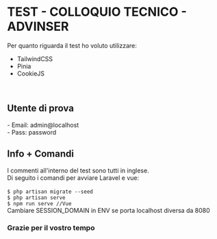 # TEST - COLLOQUIO TECNICO - ADVINSER
Per quanto riguarda il test ho voluto utilizzare:
- TailwindCSS
- Pinia
- CookieJS
<br>
<h2> Utente di prova</h2>
- Email: admin@localhost<br>
- Pass: password
<br>
<h2>Info + Comandi</h2>
I commenti all'interno del test sono tutti in inglese.<br>
Di seguito i comandi per avviare Laravel e vue:<br>
<br>
<code>$ php artisan migrate --seed</code><br>
<code>$ php artisan serve</code><br>
<code>$ npm run serve //Vue</code><br>
Cambiare SESSION_DOMAIN in ENV se porta localhost diversa da 8080 <br>


<h3>Grazie per il vostro tempo</h3>
